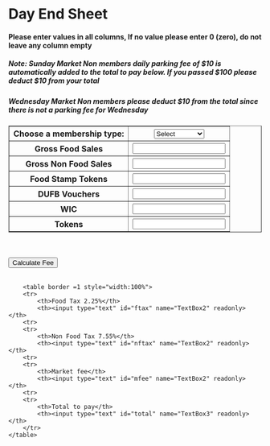 <html lang="en">
<head>
    <meta charset="UTF-8">
    <title>Title</title>
</head>
<body>
<div>
    <div>
        <h1>Day End Sheet</h1>
        <h4>Please enter values in all columns, If no value please enter 0 (zero), do not leave any column empty  </h4>
	    <h5>Note: Sunday Market Non members daily parking fee of $10 is automatically added to the total to pay below. If you passed $100 please deduct $10 from your total </h5>
	    <h5>Wednesday Market Non members please deduct $10 from the total since there is not a parking fee for Wednesday</h5>
    </div>
    <table border=1 style="width:100%">
        <tr>
            <th><label for="membership">Choose a membership type:</label></th>
            <th>
                <select name="membership" id="membership" onchange="clear()">
                    <option value="sel">Select</option>
                    <option value="mem">Member</option>
                    <option value="non">Non Member</option>
                </select>
            </th>
        </tr>
        <tr>
            <th>Gross Food Sales</th>
            <th><input type="text" id="fsale" name="TextBox1"></th>
        </tr>
        <tr>
            <th>Gross Non Food Sales</th>
            <th><input type="text" id="nfsale" name="TextBox2"></th>
        <tr>
        <tr>
            <th>Food Stamp Tokens</th>
            <th><input type="text" id="fstamp" name="TextBox2"></th>
        <tr>
        <tr>
            <th>DUFB Vouchers</th>
            <th><input type="text" id="dvoucher" name="TextBox2"></th>
        <tr>
        <tr>
            <th>WIC</th>
            <th><input type="text" id="coupons" name="TextBox2"></th>
        <tr>
        <tr>
            <th>Tokens</th>
            <th><input type="text" id="tokens" name="TextBox2"></th>
        <tr>
       </table>
<br><br>
    <input type="button" name="clickbtn" value="Calculate Fee" onclick="add_number()">
    <br><br>
	
        <table border =1 style="width:100%">
        <tr>
            <th>Food Tax 2.25%</th>
            <th><input type="text" id="ftax" name="TextBox2" readonly></th>
        <tr>
        <tr>
            <th>Non Food Tax 7.55%</th>
            <th><input type="text" id="nftax" name="TextBox2" readonly></th>
        <tr>
        <tr>
            <th>Market fee</th>
            <th><input type="text" id="mfee" name="TextBox2" readonly></th>
        <tr>
        <tr>
            <th>Total to pay</th>
            <th><input type="text" id="total" name="TextBox3" readonly></th>
        </tr>
    </table>
</body>
	<script type="text/javascript">
           function add_number() {
                console.log("inside function");
                var fsale = parseInt(document.getElementById("fsale").value);
                var nfsale = parseInt(document.getElementById("nfsale").value);
                var fstamp = parseInt(document.getElementById("fstamp").value);
                var dufvouchers = parseInt(document.getElementById("dvoucher").value);
                var coupons = parseInt(document.getElementById("coupons").value);
                var tokens = parseInt(document.getElementById("tokens").value);
		        var e = document.getElementById("membership");
                var memType = e.options[e.selectedIndex].value;

                var ftax = (fsale - fstamp - dufvouchers) * 0.0225;
                var nftax = nfsale * 0.0755;
                var totalSale = (fsale - ftax) + (nfsale - nftax);
                var mfee;
                var total;
                if(memType == "mem"){
                   mfee = totalSale * 0.05;
                }else if (memType == "non"){
                console.log("in non mem block");
                   mfee = (totalSale * 0.10) + 10;
                 }

                 total = (mfee + ftax + nftax) - (fstamp + dufvouchers + coupons + tokens);

                document.getElementById("ftax").value = ftax.toFixed(2);
                document.getElementById("nftax").value = nftax.toFixed(2);;
                document.getElementById("mfee").value = mfee.toFixed(2);;
                document.getElementById("total").value = total.toFixed(2);;
            }
    </script>
</html>
